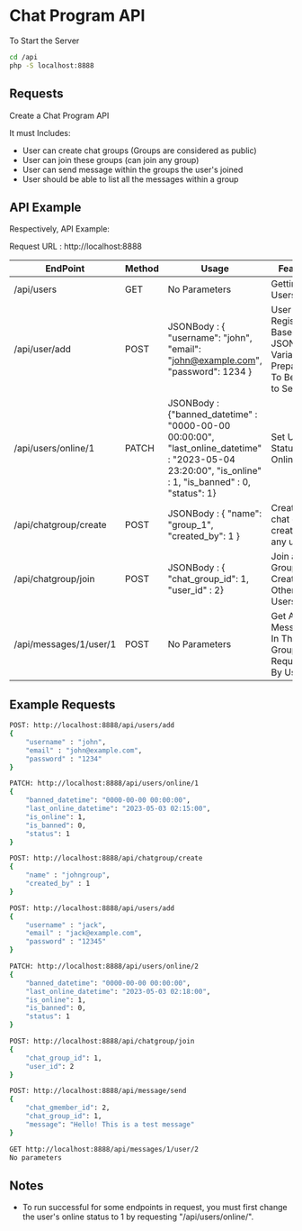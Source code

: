 # Chat Program API
To Start the Server

```sh
cd /api
php -S localhost:8888
```

## Requests
Create a Chat Program API

It must Includes:

- User can create chat groups (Groups are considered as public)
- User can join these groups (can join any group)
- User can send message within the groups the user's joined
- User should be able to list all the messages within a group


## API Example
Respectively, API Example:

Request URL : http://localhost:8888

| EndPoint | Method | Usage | Feature |
| ------ | ------ | ------ | ------ |
| /api/users | GET | No Parameters | Getting All Users|
| /api/user/add | POST  | JSONBody : { "username": "john", "email": "john@example.com", "password": 1234  } | User Registering Based On JSONBody Variables Prepared To Be Sent to Server |
| /api/users/online/1 | PATCH | JSONBody : {"banned_datetime" : "0000-00-00 00:00:00", "last_online_datetime" : "2023-05-04 23:20:00", "is_online" : 1, "is_banned" : 0, "status": 1} | Set User Status to Online |
| /api/chatgroup/create | POST | JSONBody : { "name": "group_1", "created_by": 1 }  | Creating a chat group created by any user |
| /api/chatgroup/join| POST | JSONBody : { "chat_group_id": 1, "user_id" : 2}  | Join a Group Created By Other Users |
| /api/messages/1/user/1| POST | No Parameters | Get All Messages In That Group Requested By User |


## Example Requests
```sh
POST: http://localhost:8888/api/users/add
{
    "username" : "john",
    "email" : "john@example.com",
    "password" : "1234"
}

PATCH: http://localhost:8888/api/users/online/1
{
    "banned_datetime": "0000-00-00 00:00:00",
    "last_online_datetime": "2023-05-03 02:15:00",
    "is_online": 1,
    "is_banned": 0,
    "status": 1
}

POST: http://localhost:8888/api/chatgroup/create
{
    "name" : "johngroup",
    "created_by" : 1
}

POST: http://localhost:8888/api/users/add
{
    "username" : "jack",
    "email" : "jack@example.com",
    "password" : "12345"
}

PATCH: http://localhost:8888/api/users/online/2
{
    "banned_datetime": "0000-00-00 00:00:00",
    "last_online_datetime": "2023-05-03 02:18:00",
    "is_online": 1,
    "is_banned": 0,
    "status": 1
}

POST: http://localhost:8888/api/chatgroup/join
{
    "chat_group_id": 1,
    "user_id": 2
}

POST: http://localhost:8888/api/message/send
{
    "chat_gmember_id": 2,
    "chat_group_id": 1,
    "message": "Hello! This is a test message"
}

GET http://localhost:8888/api/messages/1/user/2
No parameters
```


## Notes
- To run successful for some endpoints in request, you must first change the user's online status to 1 by requesting "/api/users/online/".